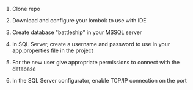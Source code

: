 1. Clone repo

2. Download and configure your lombok to use with IDE

3. Create database "battleship" in your MSSQL server

3. In SQL Server, create a username and password to use in your app.properties file in the project

4. For the new user give appropriate permissions to connect with the database

4. In the SQL Server configurator, enable TCP/IP connection on the port